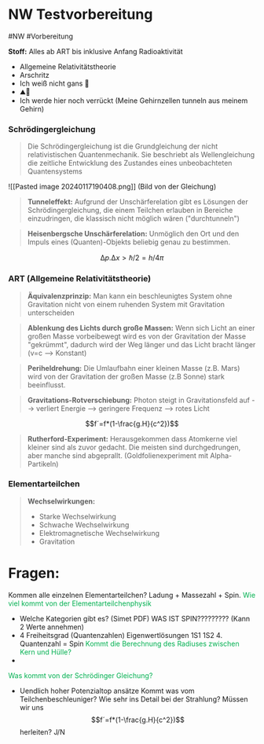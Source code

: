 # NW Testvorbereitung
#NW #Vorbereitung 

**Stoff:**
Alles ab ART bis inklusive Anfang Radioaktivität
- Allgemeine Relativitätstheorie
- Arschritz
- Ich weiß nicht gans 🪿
- ⛰️🤕
- Ich werde hier noch verrückt (Meine Gehirnzellen tunneln aus meinem Gehirn)
  
### Schrödingergleichung

>Die Schrödingergleichung ist die Grundgleichung der nicht relativistischen Quantenmechanik. Sie beschriebt als Wellengleichung die zeitliche Entwicklung des Zustandes eines unbeobachteten Quantensystems

![[Pasted image 20240117190408.png]] (Bild von der Gleichung)


>**Tunneleffekt:** Aufgrund der Unschärferelation gibt es Lösungen der Schrödingergleichung, die einem Teilchen erlauben in Bereiche einzudringen, die klassisch nicht möglich wären ("durchtunneln")


>**Heisenbergsche Unschärferelation:** Unmöglich den Ort und den Impuls eines (Quanten)-Objekts beliebig genau zu bestimmen.

$$∆p.∆x >ℏ/2=  h/4π$$

### ART (Allgemeine Relativitätstheorie)

>**Äquivalenzprinzip:**
>Man kann ein beschleunigtes System ohne Gravitation nicht von einem ruhenden System mit Gravitation unterscheiden

>**Ablenkung des Lichts durch große Massen:**
>Wenn sich Licht an einer großen Masse vorbeibewegt wird es von der Gravitation der Masse "gekrümmt", dadurch wird der Weg länger und das Licht bracht länger (v=c --> Konstant) 

>**Periheldrehung:**
>Die Umlaufbahn einer kleinen Masse (z.B. Mars) wird von der Gravitation der großen Masse (z.B Sonne) stark beeinflusst. 

>**Gravitations-Rotverschiebung:**
>Photon steigt in Gravitationsfeld auf --> verliert Energie --> geringere Frequenz --> rotes Licht

$$f´=f*(1-\frac{g.H}{c^2})$$

>**Rutherford-Experiment:**
>Herausgekommen dass Atomkerne viel kleiner sind als zuvor gedacht. Die meisten sind durchgedrungen, aber manche sind abgeprallt. (Goldfolienexperiment mit Alpha-Partikeln)


### Elementarteilchen

>**Wechselwirkungen:**
>- Starke Wechselwirkung 
>- Schwache Wechselwirkung
>- Elektromagnetische Wechselwirkung
>- Gravitation


# Fragen:

Kommen alle einzelnen Elementarteilchen? Ladung + Massezahl + Spin.
<span style="color:#00b050">Wie viel kommt von der Elementarteilchenphysik</span> 
- Welche Kategorien gibt es? (Simet PDF)
WAS IST SPIN????????? (Kann 2 Werte annehmen)
- 4 Freiheitsgrad (Quantenzahlen) Eigenwertlösungen  1S1 1S2 4. Quantenzahl = Spin
<span style="color:#00b050">Kommt die Berechnung des Radiuses zwischen Kern und Hülle?</span>
- 
<span style="color:#00b050">Was kommt von der Schrödinger Gleichung?</span>
- Uendlich hoher Potenzialtop ansätze
Kommt was vom Teilchenbeschleuniger?
Wie sehr ins Detail bei der Strahlung?
Müssen wir uns $$f´=f*(1-\frac{g.H}{c^2})$$ herleiten? J/N
